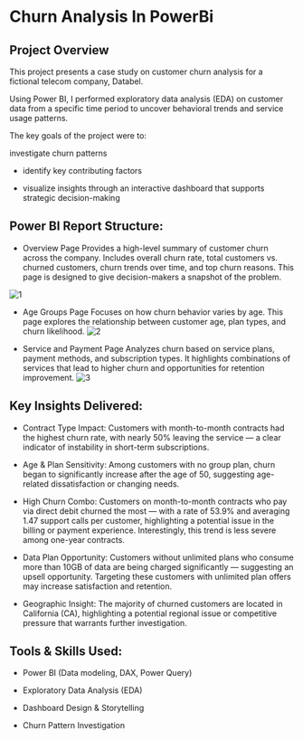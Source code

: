 # Churn Analysis In PowerBi


## Project Overview
This project presents a case study on customer churn analysis for a fictional telecom company, Databel.

Using Power BI, I performed exploratory data analysis (EDA) on customer data from a specific time period to uncover behavioral trends and service usage patterns.

The key goals of the project were to:

investigate churn patterns  

- identify key contributing factors

- visualize insights through an interactive dashboard that supports strategic decision-making

## Power BI Report Structure:
- Overview Page
Provides a high-level summary of customer churn across the company. Includes overall churn rate, total customers vs. churned customers, churn trends over time, and top churn reasons. This page is designed to give decision-makers a snapshot of the problem.

![1](https://github.com/user-attachments/assets/4fed1af3-ca1a-4b6f-8fd0-9d770f42964b)

- Age Groups Page
Focuses on how churn behavior varies by age. This page explores the relationship between customer age, plan types, and churn likelihood.
![2](https://github.com/user-attachments/assets/cc24478f-00e5-41dc-a27f-1cae6bf0e5a3)

- Service and Payment Page
Analyzes churn based on service plans, payment methods, and subscription types. It highlights combinations of services that lead to higher churn and opportunities for retention improvement.
![3](https://github.com/user-attachments/assets/20be0238-6233-49e4-a448-b22490ae8b65)

## Key Insights Delivered:

- Contract Type Impact: Customers with month-to-month contracts had the highest churn rate, with nearly 50% leaving the service — a clear indicator of instability in short-term subscriptions.

- Age & Plan Sensitivity: Among customers with no group plan, churn began to significantly increase after the age of 50, suggesting age-related dissatisfaction or changing needs.

- High Churn Combo: Customers on month-to-month contracts who pay via direct debit churned the most — with a rate of 53.9% and averaging 1.47 support calls per customer, highlighting a potential issue in the billing or payment experience. Interestingly, this trend is less severe among one-year contracts.

- Data Plan Opportunity: Customers without unlimited plans who consume more than 10GB of data are being charged significantly — suggesting an upsell opportunity. Targeting these customers with unlimited plan offers may increase satisfaction and retention.

- Geographic Insight: The majority of churned customers are located in California (CA), highlighting a potential regional issue or competitive pressure that warrants further investigation.


## Tools & Skills Used:
- Power BI (Data modeling, DAX, Power Query)

- Exploratory Data Analysis (EDA)

- Dashboard Design & Storytelling

- Churn Pattern Investigation
